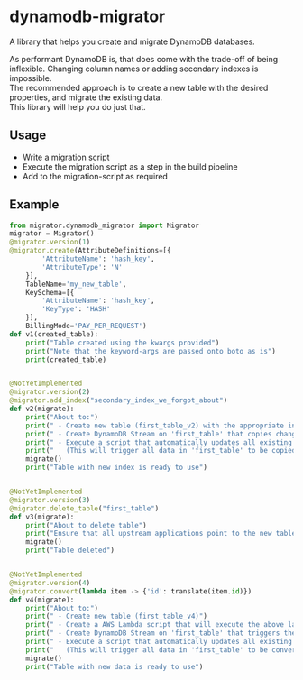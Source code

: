 # dynamodb-migrator

A library that helps you create and migrate DynamoDB databases.

As performant DynamoDB is, that does come with the trade-off of being inflexible. Changing column names or adding secondary indexes is impossible.  
The recommended approach is to create a new table with the desired properties, and migrate the existing data.  
This library will help  you do just that.
  
 ## Usage
 - Write a migration script
 - Execute the migration script as a step in the build pipeline
 - Add to the migration-script as required
 
## Example 
```python
from migrator.dynamodb_migrator import Migrator
migrator = Migrator()
@migrator.version(1)
@migrator.create(AttributeDefinitions=[{
        'AttributeName': 'hash_key',
        'AttributeType': 'N'
    }],
    TableName='my_new_table',
    KeySchema=[{
        'AttributeName': 'hash_key',
        'KeyType': 'HASH'
    }],
    BillingMode='PAY_PER_REQUEST')
def v1(created_table):
    print("Table created using the kwargs provided")
    print("Note that the keyword-args are passed onto boto as is")
    print(created_table)


@NotYetImplemented
@migrator.version(2)
@migrator.add_index("secondary_index_we_forgot_about")
def v2(migrate):
    print("About to:")
    print(" - Create new table (first_table_v2) with the appropriate index")
    print(" - Create DynamoDB Stream on 'first_table' that copies changes into the new table")
    print(" - Execute a script that automatically updates all existing data")
    print("   (This will trigger all data in 'first_table' to be copied into the new table")
    migrate()
    print("Table with new index is ready to use")


@NotYetImplemented
@migrator.version(3)
@migrator.delete_table("first_table")
def v3(migrate):
    print("About to delete table")
    print("Ensure that all upstream applications point to the new table, before adding this part to the pipeline!")
    migrate()
    print("Table deleted")


@NotYetImplemented
@migrator.version(4)
@migrator.convert(lambda item -> {'id': translate(item.id)})
def v4(migrate):
    print("About to:")
    print(" - Create new table (first_table_v4)")
    print(" - Create a AWS Lambda script that will execute the above lambda, and write the result int he new table")
    print(" - Create DynamoDB Stream on 'first_table' that triggers the new Lambda")
    print(" - Execute a script that automatically updates all existing data")
    print("   (This will trigger all data in 'first_table' to be converted and copied into the new table")
    migrate()
    print("Table with new data is ready to use")

```